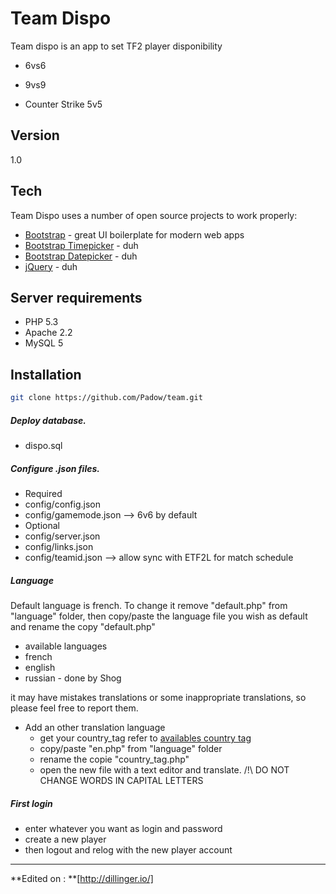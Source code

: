Team Dispo
=========

Team dispo is an app to set TF2 player disponibility 

  - 6vs6
  - 9vs9

  - Counter Strike 5v5

Version
----

1.0

Tech
-----------

Team Dispo uses a number of open source projects to work properly:


* [Bootstrap] - great UI boilerplate for modern web apps
* [Bootstrap Timepicker] - duh
* [Bootstrap Datepicker] - duh
* [jQuery] - duh 

Server requirements
-------------------
* PHP 5.3
* Apache 2.2  
* MySQL 5  

Installation
--------------

```sh
git clone https://github.com/Padow/team.git
```
##### Deploy database.
* dispo.sql

##### Configure .json files.
* Required
 * config/config.json
 * config/gamemode.json --> 6v6 by default
* Optional
 * config/server.json
 * config/links.json
 * config/teamid.json --> allow sync with ETF2L for match schedule


##### Language
Default language is french. To change it remove "default.php" from "language" folder, then copy/paste the language file you wish as default and rename the copy  "default.php"

* available languages
 * french
 * english
 * russian - done by Shog

it may have  mistakes translations or some inappropriate translations, so please feel free to report them.

* Add an other translation language 
  * get your country_tag refer to [availables country tag]
  * copy/paste "en.php" from "language" folder
  * rename the copie "country_tag.php"
  * open the new file with a text editor and translate.  /!\  DO NOT CHANGE WORDS IN CAPITAL LETTERS 


##### First login
 * enter whatever you want as login and password
 * create a new player
 * then logout and relog with the new player account 


--------------------------------------

**Edited on : **[http://dillinger.io/]

[availables country tag]:https://github.com/eternicode/bootstrap-datepicker/tree/master/js/locales
[Bootstrap]:http://getbootstrap.com/
[jQuery]:http://jquery.com
[Bootstrap Timepicker]:https://github.com/jdewit/bootstrap-timepicker
[Bootstrap Datepicker]:https://github.com/eternicode/bootstrap-datepicker/
[http://dillinger.io/]:http://dillinger.io/

